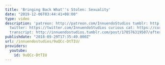 ```yaml
---
title: 'Bringing Back What''s Stolen: Sexuality'
date: "2019-12-06T03:44:41+08:00"
type: video
description: 'patreon: http://patreon.com/InnuendoStudios tumblr: http://innuendostudios.tumblr.com
  twitter: https://twitter.com/InnuendoStudios curious cat: https://curiouscat.me/InnuendoStudios
  transcript: http://innuendostudios.tumblr.com/post/178576319507/after-four-months-of-work-my-video-essay-bringing'
publishdate: "2018-09-29T17:35:49.000Z"
url: /innuendostudios/9uQCc-DtTIU/
providers:
  youtube:
    id: 9uQCc-DtTIU
---
```

